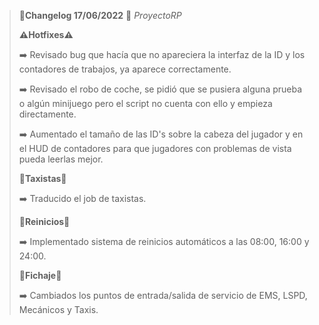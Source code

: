 >🔴**Changelog 17/06/2022** 🔴 *ProyectoRP*
>
>
>**⚠️Hotfixes⚠️**
>
>
>➡️ Revisado bug que hacía que no apareciera la interfaz de la ID y los contadores de trabajos, ya aparece correctamente.
>
>➡️ Revisado el robo de coche, se pidió que se pusiera alguna prueba o algún minijuego pero el script no cuenta con ello y empieza directamente.
>
>➡️ Aumentado el tamaño de las ID's sobre la cabeza del jugador y en el HUD de contadores para que jugadores con problemas de vista pueda leerlas mejor.
>
>
>
>**🚕Taxistas🚕**
>
>➡️ Traducido el job de taxistas.
>
>
>
>**🔘Reinicios🔘**
>
>➡️ Implementado sistema de reinicios automáticos a las 08:00, 16:00 y 24:00.
>
>
>
>**🔘Fichaje🔘**
>
>➡️ Cambiados los puntos de entrada/salida de servicio de EMS, LSPD, Mecánicos y Taxis.
>
>
>
